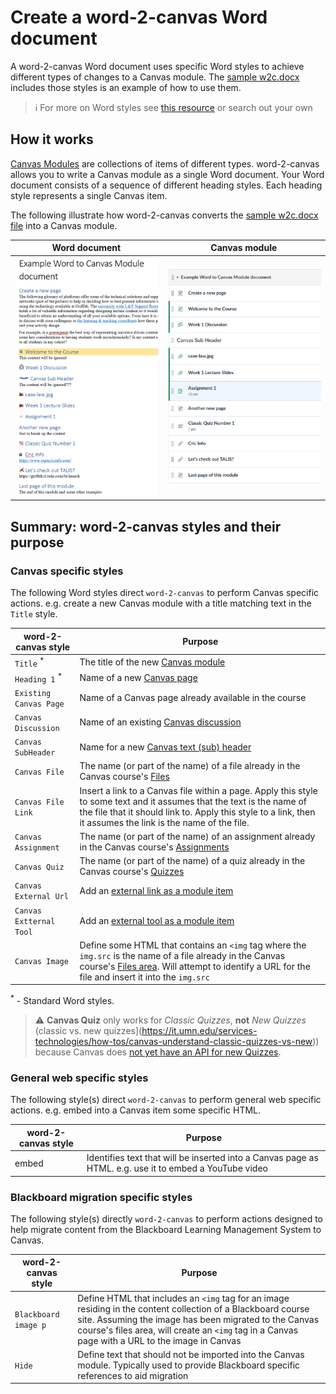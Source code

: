 # Create a word-2-canvas Word document

A word-2-canvas Word document uses specific Word styles to achieve different types of changes to a Canvas module. The [sample w2c.docx](https://github.com/djplaner/word-to-canvas-module/raw/main/sample%20w2c.docx) includes those styles is an example of how to use them.

> :information_source: For more on Word styles see [this resource](https://shaunakelly.com/word/styles/tipsonstyles.html) or search out your own

## How it works

[Canvas Modules](https://community.canvaslms.com/t5/Canvas-Basics-Guide/What-are-Modules/ta-p/6) are collections of items of different types. word-2-canvas allows you to write a Canvas module as a single Word document. Your Word document consists of a sequence of different heading styles. Each heading style represents a single Canvas item. 

The following illustrate how word-2-canvas converts the [sample w2c.docx file](https://github.com/djplaner/word-to-canvas-module/raw/main/sample%20w2c.docx) into a Canvas module.

| Word document | Canvas module |
|--------------|---------------|
|  ![sample w2c.docx Word document](images/word-document.png)  | ![Equivalent Canvas Module](images/example-module.png)             |

## Summary: word-2-canvas styles and their purpose

### Canvas specific styles

The following Word styles direct `word-2-canvas` to perform Canvas specific actions. e.g. create a new Canvas module with a title matching text in the `Title` style.

| word-2-canvas style | Purpose |
| ------------------ | ------- |
| `Title` <sup>*</sup> | The title of the new [Canvas module](https://community.canvaslms.com/t5/Canvas-Basics-Guide/What-are-Modules/ta-p/6) |
| `Heading 1` <sup>*</sup>| Name of a new [Canvas page](https://community.canvaslms.com/t5/Canvas-Basics-Guide/What-are-Pages/ta-p/5) |
| `Existing Canvas Page` | Name of a Canvas page already available in the course |
| `Canvas Discussion` | Name of an existing [Canvas discussion](https://community.canvaslms.com/t5/Canvas-Basics-Guide/What-are-Discussions/ta-p/3) |
| `Canvas SubHeader` | Name for a new [Canvas text (sub) header](https://community.canvaslms.com/t5/Instructor-Guide/How-do-I-add-a-text-header-as-a-module-item/ta-p/1208) |
| `Canvas File` | The name (or part of the name) of a file already in the Canvas course's [Files](https://community.canvaslms.com/t5/Canvas-Basics-Guide/What-are-Files/ta-p/7) |
| `Canvas File Link` | Insert a link to a Canvas file within a page. Apply this style to some text and it assumes that the text is the name of the file that it should link to. Apply this style to a link, then it assumes the link is the name of the file. |
| `Canvas Assignment` | The name (or part of the name) of an assignment already in the Canvas course's [Assignments](https://community.canvaslms.com/t5/Canvas-Basics-Guide/What-are-Assignments/ta-p/9) | 
| `Canvas Quiz` | The name (or part of the name) of a quiz already in the Canvas course's [Quizzes](https://community.canvaslms.com/t5/Canvas-Basics-Guide/What-are-Quizzes/ta-p/68)  |
| `Canvas External Url` | Add an [external link as a module item](https://community.canvaslms.com/t5/Instructor-Guide/How-do-I-add-an-external-URL-as-a-module-item/ta-p/967) |
| `Canvas Extternal Tool` | Add an [external tool as a module item](https://community.canvaslms.com/t5/Instructor-Guide/How-do-I-add-an-external-tool-as-a-module-item/ta-p/1146) |
| `Canvas Image` | Define some HTML that contains an `<img` tag where the `img.src` is the name of a file already in the Canvas course's [Files area](https://community.canvaslms.com/t5/Canvas-Basics-Guide/What-are-Files/ta-p/7). Will attempt to identify a URL for the file and insert it into the `img.src` |


<sup>*</sup> - Standard Word styles.

> :warning: **Canvas Quiz** only works for _Classic Quizzes_, **not** _New Quizzes_ (classic vs. new quizzes](https://it.umn.edu/services-technologies/how-tos/canvas-understand-classic-quizzes-vs-new)) because Canvas does [not yet have an API for new Quizzes](https://community.canvaslms.com/t5/Canvas-Question-Forum/QUIZZES-NEXT-API/m-p/140850/highlight/true#M56387).

### General web specific styles

The following style(s) direct `word-2-canvas` to perform general web specific actions. e.g. embed into a Canvas item some specific HTML.

| word-2-canvas style | Purpose |
| ------------------ | ------- |
| embed | Identifies text that will be inserted into a Canvas page as HTML. e.g. use it to embed a YouTube video | 

### Blackboard migration specific styles

The following style(s) directly `word-2-canvas` to perform actions designed to help migrate content from the Blackboard Learning Management System to Canvas.

| word-2-canvas style | Purpose |
| ------------------ | ------- |
| `Blackboard image p` | Define HTML that includes an `<img` tag for an image residing in the content collection of a Blackboard course site. Assuming the image has been migrated to the Canvas course's files area, will create an `<img` tag in a Canvas page with a URL to the image in Canvas   |
| `Hide` | Define text that should not be imported into the Canvas module. Typically used to provide Blackboard specific references to aid migration |
